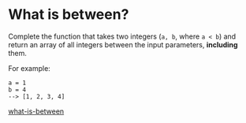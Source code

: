 # What is between?

Complete the function that takes two integers (`a, b`, where `a < b`) and return an array of all integers between the input parameters, **including** them.

For example:
```
a = 1
b = 4
--> [1, 2, 3, 4]
```


[what-is-between](https://www.codewars.com/kata/55ecd718f46fba02e5000029)